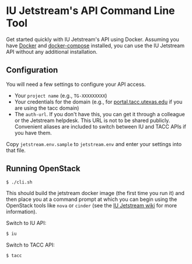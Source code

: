 # IU Jetstream's API Command Line Tool

Get started quickly with IU Jetstream's API using Docker. Assuming you have [Docker](https://www.docker.com) and [docker-compose](https://docs.docker.com/compose/install/) installed, you can use the IU Jetstream API without any additional installation.

## Configuration

You will need a few settings to configure your API access.

* Your `project name` (e.g., `TG-XXXXXXXXX`)
* Your credentials for the domain (e.g., for [portal.tacc.utexas.edu](https://portal.tacc.utexas.edu/) if you are using the tacc domain)
* The `auth-url`. If you don't have this, you can get it through a colleague or the Jetstream helpdesk. This URL is not to be shared publicly. Convenient aliases are included to switch between IU and TACC APIs if you have them.

Copy `jetstream.env.sample` to `jetstream.env` and enter your settings into that file.

## Running OpenStack

```bash
$ ./cli.sh
```

This should build the jetstream docker image (the first time you run it) and then place you at a command prompt at which you can begin using the OpenStack tools like `nova` or `cinder` (see the [IU Jetstream wiki](https://iujetstream.atlassian.net/wiki/x/CoAKAQ) for more information).

Switch to IU API:

```bash
$ iu
```

Switch to TACC API:

```bash
$ tacc
```